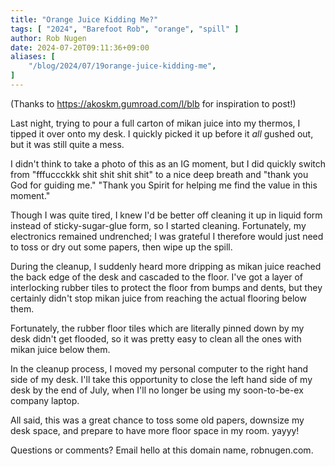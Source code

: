 ```yaml
---
title: "Orange Juice Kidding Me?"
tags: [ "2024", "Barefoot Rob", "orange", "spill" ]
author: Rob Nugen
date: 2024-07-20T09:11:36+09:00
aliases: [
    "/blog/2024/07/19orange-juice-kidding-me",
]
---
```


<div class="note">(Thanks to <a href="https://akoskm.gumroad.com/l/blb">https://akoskm.gumroad.com/l/blb</a> for inspiration to post!)</div>

Last night, trying to pour a full carton of mikan juice into my thermos,
I tipped it over onto my desk.  I quickly picked it up before it *all*
gushed out, but it was still quite a mess.

I didn't think to take a photo of this as an IG moment, but I did quickly
switch from "fffuccckkk shit shit shit shit" to a nice deep breath and
"thank you God for guiding me."
"Thank you Spirit for helping me find the value in this moment."

Though I was quite tired, I knew I'd be better off cleaning it up
in liquid form instead of sticky-sugar-glue form, so I started cleaning.
Fortunately, my electronics remained undrenched; I was grateful
I therefore would just need to toss or dry out some papers,
then wipe up the spill.

During the cleanup, I suddenly heard more dripping as mikan juice
reached the back edge of the desk and cascaded to the floor.
I've got a layer of interlocking rubber tiles to protect the floor
from bumps and dents, but they certainly didn't stop mikan juice
from reaching the actual flooring below them.

Fortunately, the rubber floor tiles which are literally pinned down
by my desk didn't get
flooded, so it was pretty easy to clean all the ones with mikan juice below them.

In the cleanup process, I moved my personal computer to the right hand side
of my desk.  I'll take this opportunity to close the left hand side of my desk
by the end of July, when I'll no longer be using my soon-to-be-ex company laptop.

All said, this was a great chance to toss some old papers, downsize my desk
space, and prepare to have more floor space in my room.  yayyy!

Questions or comments?  Email hello at this domain name, robnugen.com.